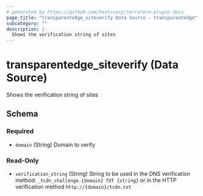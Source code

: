 ```yaml
---
# generated by https://github.com/hashicorp/terraform-plugin-docs
page_title: "transparentedge_siteverify Data Source - transparentedge"
subcategory: ""
description: |-
  Shows the verification string of sites
---
```


# transparentedge_siteverify (Data Source)

Shows the verification string of sites



<!-- schema generated by tfplugindocs -->
## Schema

### Required

- `domain` (String) Domain to verify

### Read-Only

- `verification_string` (String) String to be used in the DNS verification method: `_tcdn_challenge.{domain} TXT {string}` or in the HTTP verification method `http://{domain}/tcdn.txt`
